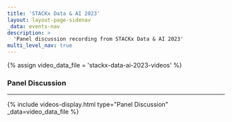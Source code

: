 ```yaml
---
title: 'STACKx Data & AI 2023'
layout: layout-page-sidenav
_data: events-nav
description: >
  'Panel discussion recording from STACKx Data & AI 2023'
multi_level_nav: true
---
```


{% assign video_data_file = 'stackx-data-ai-2023-videos' %}

### Panel Discussion

<hr />

{% include videos-display.html type="Panel Discussion" _data=video_data_file %} 
